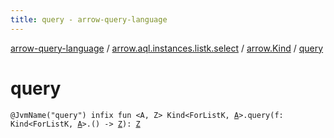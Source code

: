 ```yaml
---
title: query - arrow-query-language
---
```


[arrow-query-language](../../index.html) / [arrow.aql.instances.listk.select](../index.html) / [arrow.Kind](index.html) / [query](./query.html)

# query

`@JvmName("query") infix fun <A, Z> Kind<ForListK, `[`A`](query.html#A)`>.query(f: Kind<ForListK, `[`A`](query.html#A)`>.() -> `[`Z`](query.html#Z)`): `[`Z`](query.html#Z)
